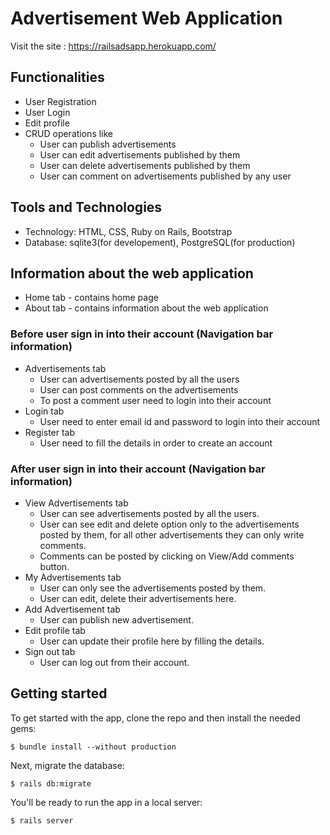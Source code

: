# Advertisement Web Application

Visit the site : https://railsadsapp.herokuapp.com/

## Functionalities

* User Registration 
* User Login 
* Edit profile
* CRUD operations like 
  - User can publish advertisements
  - User can edit advertisements published by them
  - User can delete advertisements published by them
  - User can comment on advertisements published by any user

## Tools and Technologies

* Technology: HTML, CSS, Ruby on Rails, Bootstrap
* Database: sqlite3(for developement), PostgreSQL(for production)

## Information about the web application

* Home tab - contains home page
* About tab - contains information about the web application

### Before user sign in into their account (Navigation bar information)

* Advertisements tab
  * User can advertisements posted by all the users
  * User can post comments on the advertisements
  * To post a comment user need to login into their account
* Login tab
  * User need to enter email id and password to login into their account
* Register tab
  * User need to fill the details in order to create an account

### After user sign in into their account (Navigation bar information)

* View Advertisements tab
  * User can see advertisements posted by all the users.
  * User can see edit and delete option only to the advertisements posted by them, for all other advertisements they can only write comments.
  * Comments can be posted by clicking on View/Add comments button.
* My Advertisements tab 
  * User can only see the advertisements posted by them.
  * User can edit, delete their advertisements here.
* Add Advertisement tab
  * User can publish new advertisement.
* Edit profile tab
  * User can update their profile here by filling the details.
* Sign out tab
  * User can log out from their account.

## Getting started

To get started with the app, clone the repo and then install the needed gems:

```
$ bundle install --without production
```

Next, migrate the database:

```
$ rails db:migrate
```

You'll be ready to run the app in a local server:

```
$ rails server
```


